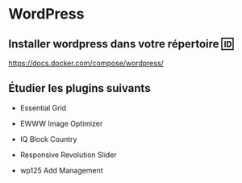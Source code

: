 # WordPress


## Installer wordpress dans votre répertoire :id:

https://docs.docker.com/compose/wordpress/

## Étudier les plugins suivants

* Essential Grid

* EWWW Image Optimizer

* IQ Block Country

* Responsive Revolution Slider

* wp125 Add Management




